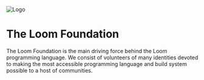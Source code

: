 ![Logo](https://github.com/LoomFoundation/.github/blob/main/Logos/PNG/logo-color.png?raw=true)

# The Loom Foundation
The Loom Foundation is the main driving force behind the Loom programming language. We consist of volunteers of many identities devoted to making the most accessible programming language and build system possible to a host of communities.
